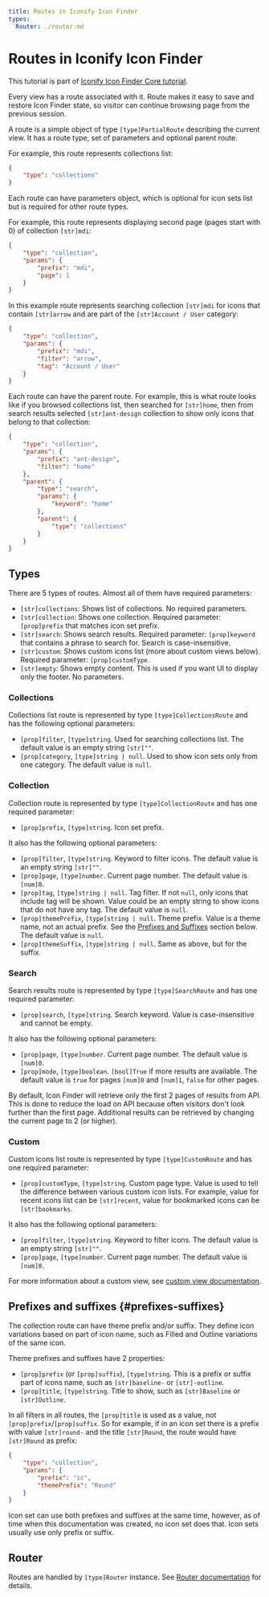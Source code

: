 ```yaml
title: Routes in Iconify Icon Finder
types:
  Router: ./router.md
```

# Routes in Iconify Icon Finder

This tutorial is part of [Iconify Icon Finder Core tutorial](../index.md).

Every view has a route associated with it. Route makes it easy to save and restore Icon Finder state, so visitor can continue browsing page from the previous session.

A route is a simple object of type `[type]PartialRoute` describing the current view. It has a route type, set of parameters and optional parent route.

For example, this route represents collections list:

```json
{
	"type": "collections"
}
```

Each route can have parameters object, which is optional for icon sets list but is required for other route types.

For example, this route represents displaying second page (pages start with 0) of collection `[str]mdi`:

```json
{
	"type": "collection",
	"params": {
		"prefix": "mdi",
		"page": 1
	}
}
```

In this example route represents searching collection `[str]mdi` for icons that contain `[str]arrow` and are part of the `[str]Account / User` category:

```json
{
	"type": "collection",
	"params": {
		"prefix": "mdi",
		"filter": "arrow",
		"tag": "Account / User"
	}
}
```

Each route can have the parent route. For example, this is what route looks like if you browsed collections list, then searched for `[str]home`, then from search results selected `[str]ant-design` collection to show only icons that belong to that collection:

```json
{
	"type": "collection",
	"params": {
		"prefix": "ant-design",
		"filter": "home"
	},
	"parent": {
		"type": "search",
		"params": {
			"keyword": "home"
		},
		"parent": {
			"type": "collections"
		}
	}
}
```

## Types

There are 5 types of routes. Almost all of them have required parameters:

- `[str]collections`: Shows list of collections. No required parameters.
- `[str]collection`: Shows one collection. Required parameter: `[prop]prefix` that matches icon set prefix.
- `[str]search`: Shows search results. Required parameter: `[prop]keyword` that contains a phrase to search for. Search is case-insensitive.
- `[str]custom`: Shows custom icons list (more about custom views below). Required parameter: `[prop]customType`.
- `[str]empty`: Shows empty content. This is used if you want UI to display only the footer. No parameters.

### Collections

Collections list route is represented by type `[type]CollectionsRoute` and has the following optional parameters:

- `[prop]filter`, `[type]string`. Used for searching collections list. The default value is an empty string `[str]""`.
- `[prop]category`, `[type]string | null`. Used to show icon sets only from one category. The default value is `null`.

### Collection

Collection route is represented by type `[type]CollectionRoute` and has one required parameter:

- `[prop]prefix`, `[type]string`. Icon set prefix.

It also has the following optional parameters:

- `[prop]filter`, `[type]string`. Keyword to filter icons. The default value is an empty string `[str]""`.
- `[prop]page`, `[type]number`. Current page number. The default value is `[num]0`.
- `[prop]tag`, `[type]string | null`. Tag filter. If not `null`, only icons that include tag will be shown. Value could be an empty string to show icons that do not have any tag. The default value is `null`.
- `[prop]themePrefix`, `[type]string | null`. Theme prefix. Value is a theme name, not an actual prefix. See the [Prefixes and Suffixes](#prefixes-suffixes) section below. The default value is `null`.
- `[prop]themeSuffix`, `[type]string | null`. Same as above, but for the suffix.

### Search

Search results route is represented by type `[type]SearchRoute` and has one required parameter:

- `[prop]search`, `[type]string`. Search keyword. Value is case-insensitive and cannot be empty.

It also has the following optional parameters:

- `[prop]page`, `[type]number`. Current page number. The default value is `[num]0`.
- `[prop]mode`, `[type]boolean`. `[bool]True` if more results are available. The default value is `true` for pages `[num]0` and `[num]1`, `false` for other pages.

By default, Icon Finder will retrieve only the first 2 pages of results from API. This is done to reduce the load on API because often visitors don't look further than the first page. Additional results can be retrieved by changing the current page to 2 (or higher).

### Custom

Custom icons list route is represented by type `[type]CustomRoute` and has one required parameter:

- `[prop]customType`, `[type]string`. Custom page type. Value is used to tell the difference between various custom icon lists. For example, value for recent icons list can be `[str]recent`, value for bookmarked icons can be `[str]bookmarks`.

It also has the following optional parameters:

- `[prop]filter`, `[type]string`. Keyword to filter icons. The default value is an empty string `[str]""`.
- `[prop]page`, `[type]number`. Current page number. The default value is `[num]0`.

For more information about a custom view, see [custom view documentation](./custom-view.md).

## Prefixes and suffixes {#prefixes-suffixes}

The collection route can have theme prefix and/or suffix. They define icon variations based on part of icon name, such as Filled and Outline variations of the same icon.

Theme prefixes and suffixes have 2 properties:

- `[prop]prefix` (or `[prop]suffix`), `[type]string`. This is a prefix or suffix part of icons name, such as `[str]baseline-` or `[str]-outline`.
- `[prop]title`, `[type]string`. Title to show, such as `[str]Baseline` or `[str]Outline`.

In all filters in all routes, the `[prop]title` is used as a value, not `[prop]prefix`/`[prop]suffix`. So for example, if in an icon set there is a prefix with value `[str]round-` and the title `[str]Round`, the route would have `[str]Round` as prefix:

```json
{
	"type": "collection",
	"params": {
		"prefix": "ic",
		"themePrefix": "Round"
	}
}
```

Icon set can use both prefixes and suffixes at the same time, however, as of time when this documentation was created, no icon set does that. Icon sets usually use only prefix or suffix.

## Router

Routes are handled by `[type]Router` instance. See [Router documentation](./router.md) for details.

